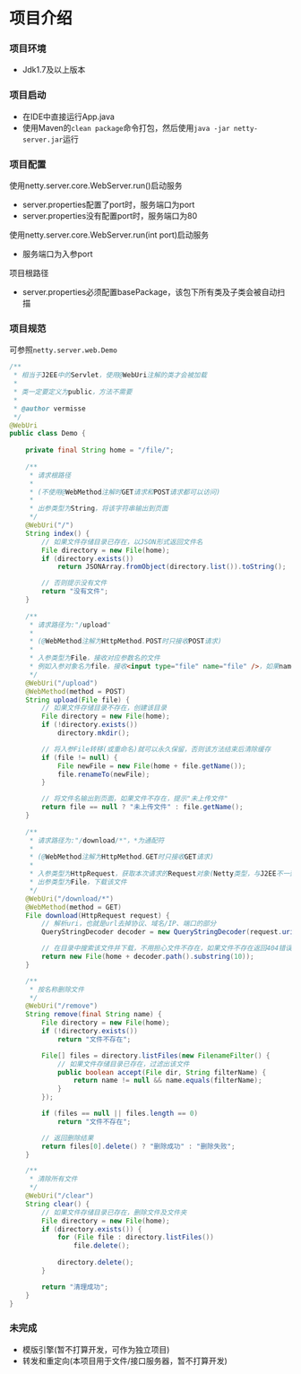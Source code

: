# 项目介绍 #

### 项目环境 ###
* Jdk1.7及以上版本

### 项目启动 ###
* 在IDE中直接运行App.java
* 使用Maven的`clean package`命令打包，然后使用`java -jar netty-server.jar`运行

### 项目配置 ###
使用netty.server.core.WebServer.run()启动服务
* server.properties配置了port时，服务端口为port
* server.properties没有配置port时，服务端口为80

使用netty.server.core.WebServer.run(int port)启动服务
* 服务端口为入参port

项目根路径
* server.properties必须配置basePackage，该包下所有类及子类会被自动扫描

### 项目规范 ###
可参照`netty.server.web.Demo`
```java
/**
 * 相当于J2EE中的Servlet，使用@WebUri注解的类才会被加载
 * 
 * 类一定要定义为public，方法不需要
 * 
 * @author vermisse
 */
@WebUri
public class Demo {
	
	private final String home = "/file/";
	
	/**
	 * 请求根路径
	 * 
	 * (不使用@WebMethod注解时GET请求和POST请求都可以访问)
	 * 
	 * 出参类型为String，将该字符串输出到页面
	 */
	@WebUri("/")
	String index() {
		// 如果文件存储目录已存在，以JSON形式返回文件名
		File directory = new File(home);
		if (directory.exists())
			return JSONArray.fromObject(directory.list()).toString();

		// 否则提示没有文件
		return "没有文件";
	}
	
	/**
	 * 请求路径为:"/upload"
	 * 
	 * (@WebMethod注解为HttpMethod.POST时只接收POST请求)
	 * 
	 * 入参类型为File，接收对应参数名的文件
	 * 例如入参对象名为file，接收<input type="file" name="file" />，如果name为file的文件有多个，则接收第一个
	 */
	@WebUri("/upload")
	@WebMethod(method = POST)
	String upload(File file) {
		// 如果文件存储目录不存在，创建该目录
		File directory = new File(home);
		if (!directory.exists())
			directory.mkdir();

		// 将入参File转移(或重命名)就可以永久保留，否则该方法结束后清除缓存
		if (file != null) {
			File newFile = new File(home + file.getName());
			file.renameTo(newFile);
		}

		// 将文件名输出到页面，如果文件不存在，提示"未上传文件"
		return file == null ? "未上传文件" : file.getName();
	}
	
	/**
	 * 请求路径为:"/download/*"，*为通配符
	 * 
	 * (@WebMethod注解为HttpMethod.GET时只接收GET请求)
	 * 
	 * 入参类型为HttpRequest，获取本次请求的Request对象(Netty类型，与J2EE不一致)
	 * 出参类型为File，下载该文件
	 */
	@WebUri("/download/*")
	@WebMethod(method = GET)
	File download(HttpRequest request) {
		// 解析uri，也就是url去掉协议、域名/IP、端口的部分
		QueryStringDecoder decoder = new QueryStringDecoder(request.uri());

		// 在目录中搜索该文件并下载，不用担心文件不存在，如果文件不存在返回404错误
		return new File(home + decoder.path().substring(10));
	}

	/**
	 * 按名称删除文件
	 */
	@WebUri("/remove")
	String remove(final String name) {
		File directory = new File(home);
		if (!directory.exists())
			return "文件不存在";

		File[] files = directory.listFiles(new FilenameFilter() {
			// 如果文件存储目录已存在，过滤出该文件
			public boolean accept(File dir, String filterName) {
				return name != null && name.equals(filterName);
			}
		});

		if (files == null || files.length == 0)
			return "文件不存在";

		// 返回删除结果
		return files[0].delete() ? "删除成功" : "删除失败";
	}

	/**
	 * 清除所有文件
	 */
	@WebUri("/clear")
	String clear() {
		// 如果文件存储目录已存在，删除文件及文件夹
		File directory = new File(home);
		if (directory.exists()) {
			for (File file : directory.listFiles())
				file.delete();
			
			directory.delete();
		}

		return "清理成功";
	}
}
```

### 未完成 ###
* 模版引擎(暂不打算开发，可作为独立项目)
* 转发和重定向(本项目用于文件/接口服务器，暂不打算开发)